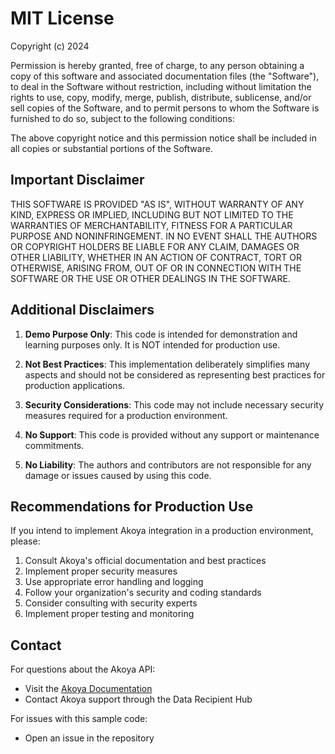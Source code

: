 # MIT License

Copyright (c) 2024 

Permission is hereby granted, free of charge, to any person obtaining a copy of this software and associated documentation files (the "Software"), to deal in the Software without restriction, including without limitation the rights to use, copy, modify, merge, publish, distribute, sublicense, and/or sell copies of the Software, and to permit persons to whom the Software is furnished to do so, subject to the following conditions:

The above copyright notice and this permission notice shall be included in all copies or substantial portions of the Software.

## Important Disclaimer

THIS SOFTWARE IS PROVIDED "AS IS", WITHOUT WARRANTY OF ANY KIND, EXPRESS OR IMPLIED, INCLUDING BUT NOT LIMITED TO THE WARRANTIES OF MERCHANTABILITY, FITNESS FOR A PARTICULAR PURPOSE AND NONINFRINGEMENT. IN NO EVENT SHALL THE AUTHORS OR COPYRIGHT HOLDERS BE LIABLE FOR ANY CLAIM, DAMAGES OR OTHER LIABILITY, WHETHER IN AN ACTION OF CONTRACT, TORT OR OTHERWISE, ARISING FROM, OUT OF OR IN CONNECTION WITH THE SOFTWARE OR THE USE OR OTHER DEALINGS IN THE SOFTWARE.

## Additional Disclaimers

1. **Demo Purpose Only**: This code is intended for demonstration and learning purposes only. It is NOT intended for production use.

2. **Not Best Practices**: This implementation deliberately simplifies many aspects and should not be considered as representing best practices for production applications.

3. **Security Considerations**: This code may not include necessary security measures required for a production environment.

4. **No Support**: This code is provided without any support or maintenance commitments.

5. **No Liability**: The authors and contributors are not responsible for any damage or issues caused by using this code.

## Recommendations for Production Use

If you intend to implement Akoya integration in a production environment, please:

1. Consult Akoya's official documentation and best practices
2. Implement proper security measures
3. Use appropriate error handling and logging
4. Follow your organization's security and coding standards
5. Consider consulting with security experts
6. Implement proper testing and monitoring

## Contact

For questions about the Akoya API:
- Visit the [Akoya Documentation](https://docs.akoya.com)
- Contact Akoya support through the Data Recipient Hub

For issues with this sample code:
- Open an issue in the repository
